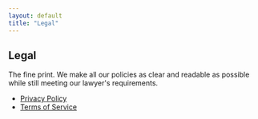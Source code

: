 ```yaml
---
layout: default
title: "Legal"
---
```


<article markdown="1">

# Legal

The fine print. We make all our policies as clear and readable as possible while still meeting our lawyer's requirements.

* [Privacy Policy](/legal/privacy)
* [Terms of Service](/legal/terms)

<br/>
<br/>
